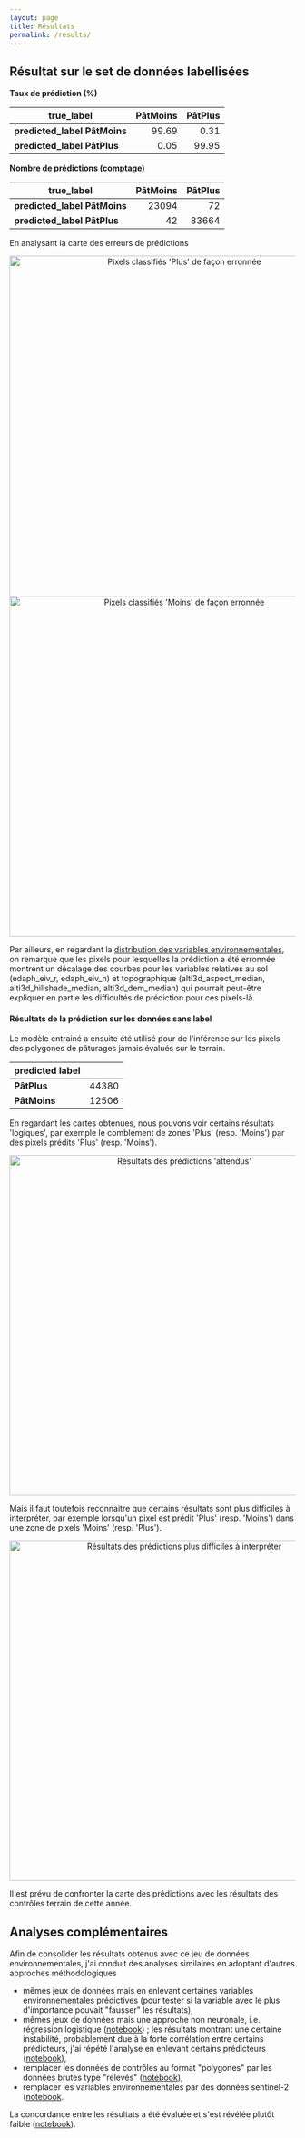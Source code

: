 ```yaml
---
layout: page
title: Résultats
permalink: /results/
---
```


## Résultat sur le set de données labellisées

**Taux de prédiction (%)**

| true_label | PâtMoins | PâtPlus |
| --- | ---: | ---: |
| **predicted_label PâtMoins** | 99.69 | 0.31 |
| **predicted_label PâtPlus** | 0.05 | 99.95 |

**Nombre de prédictions (comptage)**

| true_label  | PâtMoins | PâtPlus |
| --- | ---: | ---: |
| **predicted_label PâtMoins** | 23094 | 72 |
| **predicted_label PâtPlus** | 42 | 83664 |

En analysant la carte des erreurs de prédictions

<div align="center">
  <img src="{{site.baseurl}}/images/erreurs_PlusFalse.png" alt="Pixels classifiés 'Plus' de façon erronnée" width="600"/>
</div>


<div align="center">
  <img src="{{site.baseurl}}/images/erreurs_MoinsFalse.png" alt="Pixels classifiés 'Moins' de façon erronnée" width="600"/>
</div>

<!-- [x/dt2pred.shape[0] for x in dt2pred['predicted_label'].value_counts()]
[0.7801568048377456, 0.21984319516225434] -->

Par ailleurs, en regardant la <a href="{{site.baseurl}}/images/train2pred_correct-false_dist.png">distribution des variables environnementales</a>, on remarque que les pixels pour lesquelles la prédiction a été erronnée montrent un décalage des courbes pour les variables relatives au sol (edaph_eiv_r, edaph_eiv_n) et topographique (alti3d_aspect_median, alti3d_hillshade_median, alti3d_dem_median) qui pourrait peut-être expliquer en partie les difficultés de prédiction pour ces pixels-là.

#### Résultats de la prédiction sur les données sans label

Le modèle entrainé a ensuite été utilisé pour de l'inférence sur les pixels des polygones de pâturages jamais évalués sur le terrain.

<!-- [x/dt_scaled.shape[0] for x in dt_scaled['label'].value_counts()]
[0.7835167302941837, 0.2164832697058163] -->

| predicted label  |   |
| --- | ---: |
| **PâtPlus** | 44380 |
| **PâtMoins** | 12506 |

En regardant les cartes obtenues, nous pouvons voir certains résultats 'logiques', par exemple le comblement de zones 'Plus' (resp. 'Moins') par des pixels prédits 'Plus' (resp. 'Moins'). 

<div align="center">
  <img src="{{site.baseurl}}/images/nevereval_logic.png" alt="Résultats des prédictions 'attendus'" width="600"/>
</div>

Mais il faut toutefois reconnaitre que certains résultats sont plus difficiles à interpréter, par exemple lorsqu'un pixel est prédit 'Plus' (resp. 'Moins') dans une zone de pixels 'Moins' (resp. 'Plus').

<div align="center">
  <img src="{{site.baseurl}}/images/nevereval_weird.png" alt="Résultats des prédictions plus difficiles à interpréter" width="600"/>
</div>

Il est prévu de confronter la carte des prédictions avec les résultats des contrôles terrain de cette année.


## Analyses complémentaires

Afin de consolider les résultats obtenus avec ce jeu de données environnementales, j'ai conduit des analyses similaires en adoptant d'autres approches méthodologiques
* mêmes jeux de données mais en enlevant certaines variables environnementales prédictives (pour tester si la variable avec le plus d'importance pouvait "fausser" les résultats),
* mêmes jeux de données mais une approche non neuronale, i.e. régression logistique ([notebook](https://www.kaggle.com/code/mzufferey/sber-data-logreg-p-turage)) ; les résultats montrant une certaine instabilité, probablement due à la forte corrélation entre certains prédicteurs, j'ai répété l'analyse en enlevant certains prédicteurs ([notebook](https://www.kaggle.com/code/mzufferey/sber-data-logreg-p-turage-lessvariables)),
* remplacer les données de contrôles au format "polygones" par les données brutes type "relevés" ([notebook](https://www.kaggle.com/code/mzufferey/sber-nn-relev-s-p-t)),
* remplacer les variables environnementales par des données sentinel-2 ([notebook](https://www.kaggle.com/code/mzufferey/ffn-sber-paturagev4-sentinel).

 La concordance entre les résultats a été évaluée et s'est révélée plutôt faible ([notebook](https://www.kaggle.com/code/mzufferey/cmp-p-turages-output)). 
